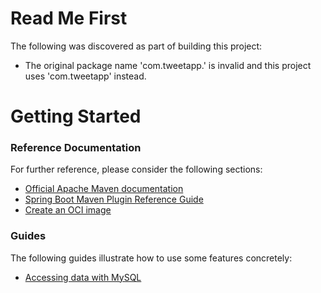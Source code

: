 # Read Me First
The following was discovered as part of building this project:

* The original package name 'com.tweetapp.' is invalid and this project uses 'com.tweetapp' instead.

# Getting Started

### Reference Documentation
For further reference, please consider the following sections:

* [Official Apache Maven documentation](https://maven.apache.org/guides/index.html)
* [Spring Boot Maven Plugin Reference Guide](https://docs.spring.io/spring-boot/docs/2.4.3/maven-plugin/reference/html/)
* [Create an OCI image](https://docs.spring.io/spring-boot/docs/2.4.3/maven-plugin/reference/html/#build-image)

### Guides
The following guides illustrate how to use some features concretely:

* [Accessing data with MySQL](https://spring.io/guides/gs/accessing-data-mysql/)


